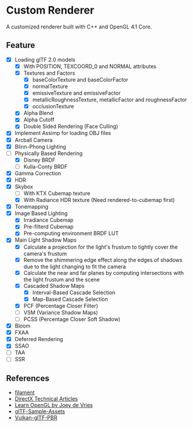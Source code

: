 # Custom Renderer

A customized renderer built with C++ and OpenGL 4.1 Core.

## Feature

- [x] Loading glTF 2.0 models
  - [x] With POSITION, TEXCOORD_0 and NORMAL attributes
  - [x] Textures and Factors
    - [x] baseColorTexture and baseColorFactor
    - [x] normalTexture
    - [x] emissiveTexture and emissiveFactor
    - [x] metallicRoughnessTexture, metallicFactor and roughnessFactor
    - [x] occlusionTexture
  - [x] Alpha Blend
  - [x] Alpha Cutoff
  - [x] Double Sided Rendering (Face Culling)
- [x] Implement Assimp for loading OBJ files
- [x] Arcball Camera
- [x] Blinn-Phong Lighting
- [ ] Physically Based Rendering
  - [x] Disney BRDF
  - [ ] Kulla-Conty BRDF
- [x] Gamma Correction
- [x] HDR
- [x] Skybox
  - [ ] With KTX Cubemap texture
  - [x] With Radiance HDR texture (Need rendered-to-cubemap first)
- [x] Tonemapping
- [x] Image Based Lighting
  - [x] Irradiance Cubemap
  - [x] Pre-filterd Cubemap
  - [x] Pre-computing environment BRDF LUT
- [x] Main Light Shadow Maps
  - [x] Calculate a projection for the light's frustum to tightly cover the camera's frustum
  - [x] Remove the shimmering edge effect along the edges of shadows due to the light changing to fit the camera
  - [x] Calculate the near and far planes by computing intersections with the light frustum and the scene
  - [x] Cascaded Shadow Maps
    - [x] Interval-Based Cascade Selection
    - [x] Map-Based Cascade Selection
  - [x] PCF (Percentage Closer Filter)
  - [ ] VSM (Variance Shadow Maps)
  - [ ] PCSS (Percentage Closer Soft Shadow)
- [x] Bloom
- [x] FXAA
- [x] Deferred Rendering
- [x] SSAO
- [ ] TAA
- [ ] SSR

## References

- [filament](https://github.com/google/filament)
- [DirectX Technical Articles](https://learn.microsoft.com/en-us/windows/win32/dxtecharts/dx9-technical-articles)
- [Learn OpenGL by Joey de Vries](https://learnopengl.com/Introduction)
- [glTF-Sample-Assets](https://github.com/KhronosGroup/glTF-Sample-Assets)
- [Vulkan-glTF-PBR](https://github.com/SaschaWillems/Vulkan-glTF-PBR)
